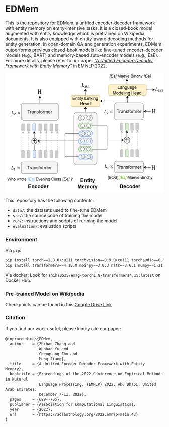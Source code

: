 # EDMem

This is the repository for EDMem, a unified encoder-decoder framework with entity memory on entity-intensive tasks. It is a closed-book model augmented with entity knowledge which is pretrained on Wikipedia documents. It is also equipped with entity-aware decoding methods for entity generation. In open-domain QA and generation experiments, EDMem outperforms previous closed-book models like fine-tuned encoder-decoder models (e.g., BART) and memory-based auto-encoder models (e.g., EaE). For more details, please refer to our paper [*"A Unified Encoder-Decoder Framework with Entity Memory"*](https://arxiv.org/pdf/2210.03273.pdf) in EMNLP 2022.

<center><img src="figures/model.jpg" alt="EDMem model" width="512" height="378"></center>

This repository has the following contents:

- `data/`: the datasets used to fine-tune EDMem
- `src/`: the source code of training the model
- `run/`: instructions and scripts of running the model 
- `evaluation/`: evaluation scripts

### Environment

Via `pip`:
```bash
pip install torch==1.8.0+cu111 torchvision==0.9.0+cu111 torchaudio==0.8.0 -f https://download.pytorch.org/whl/torch_stable.html
pip install transformers==4.15.0 mpi4py==3.0.3 nltk==3.6.1 numpy==1.21.5 spacy==3.0.5 tqdm rouge bert_score
```

Via docker: Look for `zhihz0535/emag-torch1.8-transformers4.15:latest` on Docker Hub.

### Pre-trained Model on Wikipedia
Checkpoints can be found in this [Google Drive Link](https://drive.google.com/file/d/1ne5zXbs61e3SHEPauBLpLKx0bfMwwEA7/view?usp=sharing).

### Citation

If you find our work useful, please kindly cite our paper:
```
@inproceedings{EDMem,
  author    = {Zhihan Zhang and
               Wenhao Yu and
               Chenguang Zhu and
               Meng Jiang},
  title     = {A Unified Encoder-Decoder Framework with Entity Memory},
  booktitle = {Proceedings of the 2022 Conference on Empirical Methods in Natural
               Language Processing, {EMNLP} 2022, Abu Dhabi, United Arab Emirates,
               December 7-11, 2022},
  pages     = {689--705},
  publisher = {Association for Computational Linguistics},
  year      = {2022},
  url       = {https://aclanthology.org/2022.emnlp-main.43}
}
```
